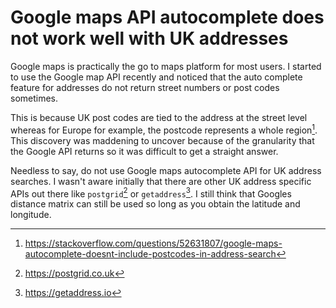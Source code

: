 # Google maps API autocomplete does not work well with UK addresses

Google maps is practically the go to maps platform for most users. I
started to use the Google map API recently and noticed that the auto
complete feature for addresses do not return street numbers or post
codes sometimes.

This is because UK post codes are tied to the address at the street
level whereas for Europe for example, the postcode represents a whole
region[^1]. This discovery was maddening to uncover because of the
granularity that the Google API returns so it was difficult to get a
straight answer.

Needless to say, do not use Google maps autocomplete API for UK address searches. 
I wasn't aware initially that there are other UK address specific APIs out
there like `postgrid`[^3] or `getaddress`[^2]. I still think that Googles
distance matrix can still be used so long as you obtain the latitude and
longitude.

[^1]:https://stackoverflow.com/questions/52631807/google-maps-autocomplete-doesnt-include-postcodes-in-address-search
[^2]:https://getaddress.io
[^3]:https://postgrid.co.uk
